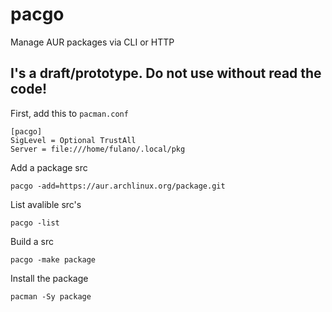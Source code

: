# pacgo
Manage AUR packages via CLI or HTTP

## I's a draft/prototype. Do not use without read the code!

First, add this to `pacman.conf`
```
[pacgo]
SigLevel = Optional TrustAll
Server = file:///home/fulano/.local/pkg
```

Add a package src

` pacgo -add=https://aur.archlinux.org/package.git `

List avalible src's

` pacgo -list `

Build a src

` pacgo -make package `

Install the package

` pacman -Sy package `

